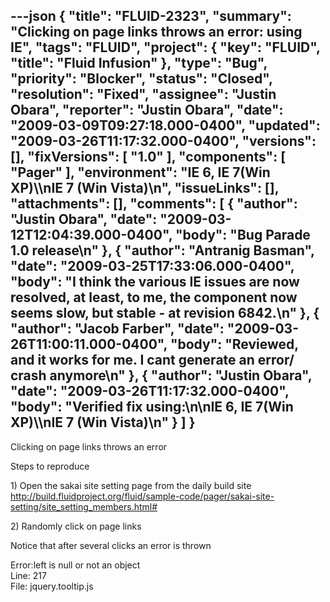 ---json
{
  "title": "FLUID-2323",
  "summary": "Clicking on page links throws an error: using IE",
  "tags": "FLUID",
  "project": {
    "key": "FLUID",
    "title": "Fluid Infusion"
  },
  "type": "Bug",
  "priority": "Blocker",
  "status": "Closed",
  "resolution": "Fixed",
  "assignee": "Justin Obara",
  "reporter": "Justin Obara",
  "date": "2009-03-09T09:27:18.000-0400",
  "updated": "2009-03-26T11:17:32.000-0400",
  "versions": [],
  "fixVersions": [
    "1.0"
  ],
  "components": [
    "Pager"
  ],
  "environment": "IE 6, IE 7(Win XP)\\\nIE 7 (Win Vista)\n",
  "issueLinks": [],
  "attachments": [],
  "comments": [
    {
      "author": "Justin Obara",
      "date": "2009-03-12T12:04:39.000-0400",
      "body": "Bug Parade 1.0 release\n"
    },
    {
      "author": "Antranig Basman",
      "date": "2009-03-25T17:33:06.000-0400",
      "body": "I think the various IE issues are now resolved, at least, to me, the component now seems slow, but stable - at revision 6842.\n"
    },
    {
      "author": "Jacob Farber",
      "date": "2009-03-26T11:00:11.000-0400",
      "body": "Reviewed, and it works for me. I cant generate an error/ crash anymore\n"
    },
    {
      "author": "Justin Obara",
      "date": "2009-03-26T11:17:32.000-0400",
      "body": "Verified fix using:\n\nIE 6, IE 7(Win XP)\\\nIE 7 (Win Vista)\n"
    }
  ]
}
---
Clicking on page links throws an error

Steps to reproduce

1\) Open the sakai site setting page from the daily build site\
<http://build.fluidproject.org/fluid/sample-code/pager/sakai-site-setting/site_setting_members.html#>

2\) Randomly click on page links

Notice that after several clicks an error is thrown

Error:left is null or not an object\
Line: 217\
File: jquery.tooltip.js

        